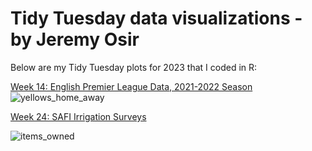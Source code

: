# Tidy Tuesday data visualizations - by Jeremy Osir

Below are my Tidy Tuesday plots for 2023 that I coded in R:

[Week 14: English Premier League Data, 2021-2022 Season](2023/week_14_EPL)
![yellows_home_away](https://github.com/osirjeremy/TidyTuesday-JeremyOsir/assets/8055445/cb2d7e21-f5d5-4f4d-ba64-058d1351b6d6)

[Week 24: SAFI Irrigation Surveys
](2023/week_24_irrigation)

![items_owned](https://github.com/osirjeremy/TidyTuesday-JeremyOsir/assets/8055445/78e98233-4055-44f7-ac26-40adfec0b82f)


